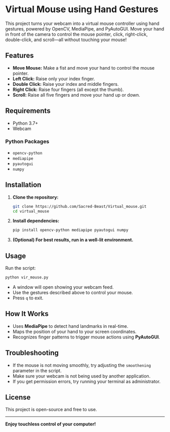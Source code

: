 # Virtual Mouse using Hand Gestures

This project turns your webcam into a virtual mouse controller using hand gestures, powered by OpenCV, MediaPipe, and PyAutoGUI. Move your hand in front of the camera to control the mouse pointer, click, right-click, double-click, and scroll—all without touching your mouse!

## Features

- **Move Mouse:** Make a fist and move your hand to control the mouse pointer.
- **Left Click:** Raise only your index finger.
- **Double Click:** Raise your index and middle fingers.
- **Right Click:** Raise four fingers (all except the thumb).
- **Scroll:** Raise all five fingers and move your hand up or down.



## Requirements

- Python 3.7+
- Webcam

### Python Packages

- `opencv-python`
- `mediapipe`
- `pyautogui`
- `numpy`

## Installation

1. **Clone the repository:**
   ```sh
   git clone https://github.com/Sacred-Beast/Virtual_mouse.git
   cd virtual_mouse
   ```

2. **Install dependencies:**
   ```sh
   pip install opencv-python mediapipe pyautogui numpy
   ```

3. **(Optional) For best results, run in a well-lit environment.**

## Usage

Run the script:
```sh
python vir_mouse.py
```

- A window will open showing your webcam feed.
- Use the gestures described above to control your mouse.
- Press `q` to exit.

## How It Works

- Uses **MediaPipe** to detect hand landmarks in real-time.
- Maps the position of your hand to your screen coordinates.
- Recognizes finger patterns to trigger mouse actions using **PyAutoGUI**.

## Troubleshooting

- If the mouse is not moving smoothly, try adjusting the `smoothening` parameter in the script.
- Make sure your webcam is not being used by another application.
- If you get permission errors, try running your terminal as administrator.

## License

This project is open-source and free to use.

---

**Enjoy touchless control of your computer!** 